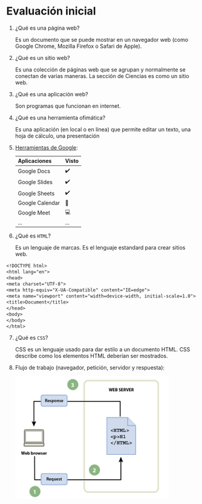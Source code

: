 # Evaluación inicial

1. ¿Qué es una página web?

   Es un documento que se puede mostrar en un navegador web (como Google Chrome,  Mozilla Firefox o Safari de Apple).

2. ¿Qué es un sitio web?

   Es una colección de páginas web que se agrupan y normalmente se conectan de varias maneras. La sección de Ciencias es como un sitio web.
   
3. ¿Qué es una aplicación web?

   Son programas que funcionan en internet.

4. ¿Qué es una herramienta ofimática?

    Es una aplicación (en local o en linea) que permite editar un texto, una hoja de cálculo, una presentación

5. [Herramientas de Google](https://www.google.com/intl/es-419/chrome/browser-tools/):
 
   | Aplicaciones | Visto | 
   | ------------ | ----- |
   | Google Docs | :heavy_check_mark: |
   | Google Slides | :heavy_check_mark: |
   | Google Sheets | :heavy_check_mark: |
   | Google Calendar | :calendar: |
   | Google Meet | :computer: |
   | ... | ... |
   
6. ¿Qué es `HTML`?

   Es un lenguaje de marcas. Es el lenguaje estandard para crear sitios web.

```
<!DOCTYPE html>
<html lang="en">
<head>
<meta charset="UTF-8">
<meta http-equiv="X-UA-Compatible" content="IE=edge">
<meta name="viewport" content="width=device-width, initial-scale=1.0">
<title>Document</title>
</head>
<body>
</body>
</html>
```
7. ¿Qué es `CSS`?
   
   CSS es un lenguaje usado para dar estilo a un documento HTML. CSS describe como los elementos HTML deberían ser mostrados. 
   
8. Flujo de trabajo (navegador, petición, servidor y respuesta):

   ![flujo de trabajo](https://github.com/danielfont-z/M4UF1A2_documentarConMarkdown_DanielFontCapilla/blob/main/flujo%20de%20trabjo.png)
